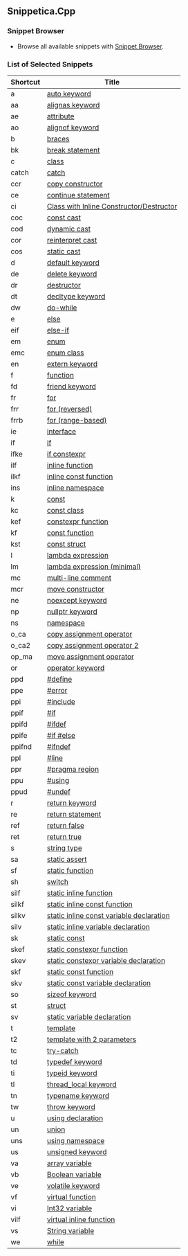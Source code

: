 ## Snippetica.Cpp

### Snippet Browser
* Browse all available snippets with [Snippet Browser](http://pihrt.net/snippetica/snippets?engine=vscode&language=cpp).

### List of Selected Snippets

Shortcut | Title
-------- | -----
a|[auto keyword](AutoKeyword.snippet)
aa|[alignas keyword](AlignAsKeyword.snippet)
ae|[attribute](Attribute.snippet)
ao|[alignof keyword](AlignOfKeyword.snippet)
b|[braces](Braces.snippet)
bk|[break statement](BreakStatement.snippet)
c|[class](class.snippet)
catch|[catch](Catch.snippet)
ccr|[copy constructor](CopyConstructor.snippet)
ce|[continue statement](ContinueStatement.snippet)
ci|[Class with Inline Constructor/Destructor](ClassWithInlineConstructorDestructor.snippet)
coc|[const cast](ConstCast.snippet)
cod|[dynamic cast](DynamicCast.snippet)
cor|[reinterpret cast](ReinterpretCast.snippet)
cos|[static cast](StaticCast.snippet)
d|[default keyword](DefaultKeyword.snippet)
de|[delete keyword](DeleteKeyword.snippet)
dr|[destructor](destructor.snippet)
dt|[decltype keyword](DeclTypeKeyword.snippet)
dw|[do\-while](DoWhile.snippet)
e|[else](else.snippet)
eif|[else\-if](ElseIf.snippet)
em|[enum](enum.snippet)
emc|[enum class](EnumClass.snippet)
en|[extern keyword](ExternKeyword.snippet)
f|[ function](Function.snippet)
fd|[friend keyword](FriendKeyword.snippet)
fr|[for](for.snippet)
frr|[for \(reversed\)](ForReversed.snippet)
frrb|[for \(range\-based\)](ForRangeBased.snippet)
ie|[interface](interface.snippet)
if|[if](if.snippet)
ifke|[if constexpr](IfConstExpr.snippet)
ilf|[inline function](InlineFunction.snippet)
ilkf|[inline const function](InlineConstFunction.snippet)
ins|[inline namespace](InlineNamespace.snippet)
k|[ const](Const.snippet)
kc|[const class](ConstClass.snippet)
kef|[constexpr function](ConstExprFunction.snippet)
kf|[const function](ConstFunction.snippet)
kst|[const struct](ConstStruct.snippet)
l|[lambda expression](LambdaExpression.snippet)
lm|[lambda expression \(minimal\)](LambdaExpressionMinimal.snippet)
mc|[multi\-line comment](MultilineComment.snippet)
mcr|[move constructor](MoveConstructor.snippet)
ne|[noexcept keyword](NoExceptKeyword.snippet)
np|[nullptr keyword](NullPtrKeyword.snippet)
ns|[namespace](namespace.snippet)
o\_ca|[copy assignment operator](CopyAssignmentOperator.snippet)
o\_ca2|[copy assignment operator 2](CopyAssignmentOperator2.snippet)
op\_ma|[move assignment operator](MoveAssignmentOperator.snippet)
or|[operator keyword](OperatorKeyword.snippet)
ppd|[\#define](PreprocessorDirectiveDefine.snippet)
ppe|[\#error](PreprocessorDirectiveError.snippet)
ppi|[\#include](PreprocessorDirectiveInclude.snippet)
ppif|[\#if](PreprocessorDirectiveIf.snippet)
ppifd|[\#ifdef](PreprocessorDirectiveIfdef.snippet)
ppife|[\#if \#else](PreprocessorDirectiveIfElse.snippet)
ppifnd|[\#ifndef](PreprocessorDirectiveIfndef.snippet)
ppl|[\#line](PreprocessorDirectiveLine.snippet)
ppr|[\#pragma region](PreprocessorDirectiveRegion.snippet)
ppu|[\#using](PreprocessorDirectiveUsing.snippet)
ppud|[\#undef](PreprocessorDirectiveUndef.snippet)
r|[return keyword](ReturnKeyword.snippet)
re|[return statement](ReturnStatement.snippet)
ref|[return false](ReturnFalse.snippet)
ret|[return true](ReturnTrue.snippet)
s|[string type](StringType.snippet)
sa|[static assert](StaticAssert.snippet)
sf|[static function](StaticFunction.snippet)
sh|[switch](switch.snippet)
silf|[static inline function](StaticInlineFunction.snippet)
silkf|[static inline const function](StaticInlineConstFunction.snippet)
silkv|[static inline const variable declaration](StaticInlineConstVariable.snippet)
silv|[static inline variable declaration](StaticInlineVariable.snippet)
sk|[static const](StaticConst.snippet)
skef|[static constexpr function](StaticConstExprFunction.snippet)
skev|[static constexpr variable declaration](StaticConstExprVariable.snippet)
skf|[static const function](StaticConstFunction.snippet)
skv|[static const variable declaration](StaticConstVariable.snippet)
so|[sizeof keyword](SizeOfKeyword.snippet)
st|[struct](struct.snippet)
sv|[static variable declaration](StaticVariable.snippet)
t|[template](Template.snippet)
t2|[template with 2 parameters](TemplateWithTwoParameters.snippet)
tc|[try\-catch](TryCatch.snippet)
td|[typedef keyword](TypeDefKeyword.snippet)
ti|[typeid keyword](TypeIdKeyword.snippet)
tl|[thread\_local keyword](ThreadLocalKeyword.snippet)
tn|[typename keyword](TypeNameKeyword.snippet)
tw|[throw keyword](ThrowKeyword.snippet)
u|[using declaration](UsingDeclaration.snippet)
un|[union](union.snippet)
uns|[using namespace](UsingNamespace.snippet)
us|[unsigned keyword](UnsignedKeyword.snippet)
va|[array variable](ArrayOfTVariable.snippet)
vb|[Boolean variable](BooleanVariable.snippet)
ve|[volatile keyword](VolatileKeyword.snippet)
vf|[virtual function](VirtualFunction.snippet)
vi|[Int32 variable](Int32Variable.snippet)
vilf|[virtual inline function](VirtualInlineFunction.snippet)
vs|[String variable](StringVariable.snippet)
we|[while](while.snippet)
